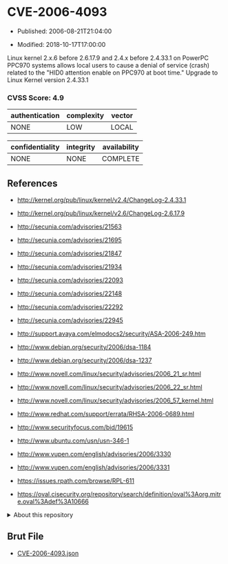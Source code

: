 # CVE-2006-4093

- Published: 2006-08-21T21:04:00

- Modified: 2018-10-17T17:00:00

Linux kernel 2.x.6 before 2.6.17.9 and 2.4.x before 2.4.33.1 on PowerPC PPC970 systems allows local users to cause a denial of service (crash) related to the "HID0 attention enable on PPC970 at boot time." Upgrade to Linux Kernel version 2.4.33.1

### CVSS Score: **4.9**

| authentication | complexity | vector |
| --- | --- | --- |
| NONE | LOW | LOCAL |

| confidentiality | integrity | availability |
| --- | --- | --- |
| NONE | NONE | COMPLETE |

## References

* http://kernel.org/pub/linux/kernel/v2.4/ChangeLog-2.4.33.1

* http://kernel.org/pub/linux/kernel/v2.6/ChangeLog-2.6.17.9

* http://secunia.com/advisories/21563

* http://secunia.com/advisories/21695

* http://secunia.com/advisories/21847

* http://secunia.com/advisories/21934

* http://secunia.com/advisories/22093

* http://secunia.com/advisories/22148

* http://secunia.com/advisories/22292

* http://secunia.com/advisories/22945

* http://support.avaya.com/elmodocs2/security/ASA-2006-249.htm

* http://www.debian.org/security/2006/dsa-1184

* http://www.debian.org/security/2006/dsa-1237

* http://www.novell.com/linux/security/advisories/2006_21_sr.html

* http://www.novell.com/linux/security/advisories/2006_22_sr.html

* http://www.novell.com/linux/security/advisories/2006_57_kernel.html

* http://www.redhat.com/support/errata/RHSA-2006-0689.html

* http://www.securityfocus.com/bid/19615

* http://www.ubuntu.com/usn/usn-346-1

* http://www.vupen.com/english/advisories/2006/3330

* http://www.vupen.com/english/advisories/2006/3331

* https://issues.rpath.com/browse/RPL-611

* https://oval.cisecurity.org/repository/search/definition/oval%3Aorg.mitre.oval%3Adef%3A10666

<details>
<summary>About this repository</summary> 

  This repository is part of the project [Live Hack CVE](https://github.com/Live-Hack-CVE). Main website can be found [www.live-hack.org](https://www.live-hack.org) 
  
  Made by [Sn0wAlice](https://github.com/Sn0wAlice) for the people that care about security and need to have a feed of the latest CVEs. Hope you enjoy it, don't forget to star the repo and follow me on [Twitter](https://twitter.com/Sn0wAlice) and [Github](https://github.com/Sn0wAlice). And that is my [personnal website](https://www.alice-snow.me/)

  - [Home Page](https://github.com/Live-Hack-CVE)
  - [Framework](https://github.com/Live-Hack-CVE/cve-framework)
  - [CVE database](https://github.com/Live-Hack-CVE/full_database)
  - [Changelog](https://github.com/Live-Hack-CVE/Changelog)
</details>

## Brut File

* [CVE-2006-4093.json](https://raw.githubusercontent.com/Live-Hack-CVE/full_database/main/cves/2006/CVE-2006-4093.json)

